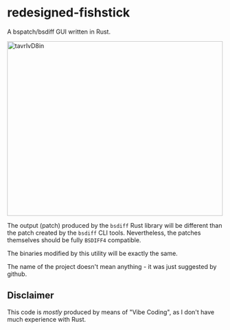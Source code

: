 # redesigned-fishstick
A bspatch/bsdiff GUI written in Rust.

<img width="502" height="407" alt="tavrIvD8in" src="https://github.com/user-attachments/assets/c95e3b8d-9151-40d0-b5ca-56149ba3ba6b" />

The output (patch) produced by the `bsdiff` Rust library will be different than the patch created by the `bsdiff` CLI tools. Nevertheless, the patches themselves should be fully `BSDIFF4` compatible.

The binaries modified by this utility will be exactly the same.

The name of the project doesn't mean anything - it was just suggested by github.

## Disclaimer

This code is *mostly* produced by means of "Vibe Coding", as I don't have much experience with Rust. 
